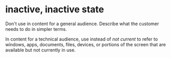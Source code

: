 # inactive, inactive state

Don't use in content for a general audience. Describe what the customer needs to do in simpler terms.

In content for a technical audience, use instead of *not current* to refer to windows, apps, documents, files, devices, or portions of the screen that are available but not currently in use.
